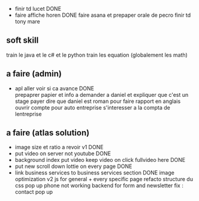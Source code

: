 - finir td lucet DONE
- faire affiche horen DONE
faire asana et prepaper orale de pecro
finir td tony mare

## soft skill
train le java et le c# et le python
train les equation (globalement les math)

## a faire (admin)
- apl aller voir si ca avance DONE  
prepaprer papier et info a demander a daniel et expliquer que c'est un stage payer
    dire que daniel est roman pour faire rapport en anglais
ouvrir compte pour auto entreprise 
s'interesser a la compta de lentreprise

## a faire (atlas solution)
- image size et ratio a revoir v1 DONE
- put video on server not youtube DONE
- background index put video keep video on click fullvideo here DONE
- put new scroll down lottie on every page DONE
- link business services to business services section DONE
image optimization v2
js for general + every specific page
refacto structure du css
pop up phone not working
backend for form and newsletter
fix : contact pop up
